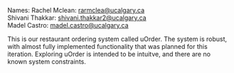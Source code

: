 Names: 
Rachel Mclean: rarmclea@ucalgary.ca  
Shivani Thakkar: shivani.thakkar2@ucalgary.ca             
Madel Castro: madel.castro@ucalgary.ca 

This is our restaurant ordering system called uOrder. The system is robust, with almost fully implemented functionality that was planned for this iteration. Exploring uOrder is intended to be intuitve, and there are no known system constraints. 
